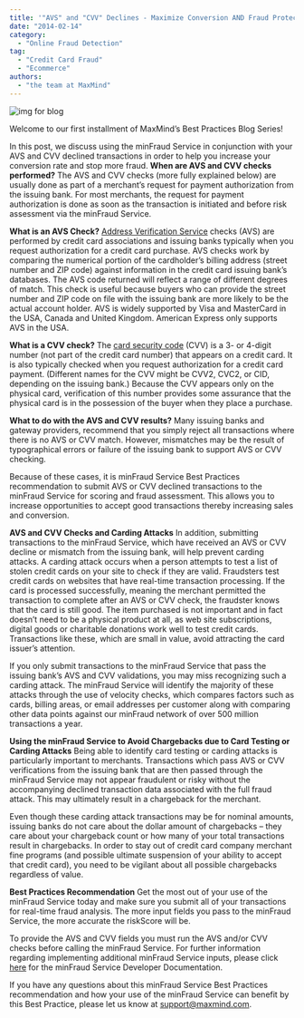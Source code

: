 ```yaml
---
title: '"AVS" and "CVV" Declines - Maximize Conversion AND Fraud Protection'
date: "2014-02-14"
category:
  - "Online Fraud Detection"
tag:
  - "Credit Card Fraud"
  - "Ecommerce"
authors:
  - "the team at MaxMind"
---
```


![img for blog](/images/2014/02/img-for-blog.jpg)

Welcome to our first installment of MaxMind’s Best Practices Blog Series!

In this post, we discuss using the minFraud Service in conjunction with your AVS
and CVV declined transactions in order to help you increase your conversion rate
and stop more fraud. **When are AVS and CVV checks performed?** The AVS and CVV
checks (more fully explained below) are usually done as part of a merchant’s
request for payment authorization from the issuing bank. For most merchants, the
request for payment authorization is done as soon as the transaction is
initiated and before risk assessment via the minFraud Service.

**What is an AVS Check?**
[Address Verification Service](https://en.wikipedia.org/wiki/Address_Verification_System)
checks (AVS) are performed by credit card associations and issuing banks
typically when you request authorization for a credit card purchase. AVS checks
work by comparing the numerical portion of the cardholder’s billing address
(street number and ZIP code) against information in the credit card issuing
bank’s databases. The AVS code returned will reflect a range of different
degrees of match. This check is useful because buyers who can provide the street
number and ZIP code on file with the issuing bank are more likely to be the
actual account holder. AVS is widely supported by Visa and MasterCard in the
USA, Canada and United Kingdom. American Express only supports AVS in the USA.

**What is a CVV check?** The
[card security code](https://en.wikipedia.org/wiki/Card_security_code) (CVV) is
a 3- or 4-digit number (not part of the credit card number) that appears on a
credit card. It is also typically checked when you request authorization for a
credit card payment. (Different names for the CVV might be CVV2, CVC2, or CID,
depending on the issuing bank.) Because the CVV appears only on the physical
card, verification of this number provides some assurance that the physical card
is in the possession of the buyer when they place a purchase.

**What to do with the AVS and CVV results?** Many issuing banks and gateway
providers, recommend that you simply reject all transactions where there is no
AVS or CVV match. However, mismatches may be the result of typographical errors
or failure of the issuing bank to support AVS or CVV checking.

Because of these cases, it is minFraud Service Best Practices recommendation to
submit AVS or CVV declined transactions to the minFraud Service for scoring and
fraud assessment. This allows you to increase opportunities to accept good
transactions thereby increasing sales and conversion.

**AVS and CVV Checks and Carding Attacks** In addition, submitting transactions
to the minFraud Service, which have received an AVS or CVV decline or mismatch
from the issuing bank, will help prevent carding attacks. A carding attack
occurs when a person attempts to test a list of stolen credit cards on your site
to check if they are valid. Fraudsters test credit cards on websites that have
real-time transaction processing. If the card is processed successfully, meaning
the merchant permitted the transaction to complete after an AVS or CVV check,
the fraudster knows that the card is still good. The item purchased is not
important and in fact doesn’t need to be a physical product at all, as web site
subscriptions, digital goods or charitable donations work well to test credit
cards. Transactions like these, which are small in value, avoid attracting the
card issuer’s attention.

If you only submit transactions to the minFraud Service that pass the issuing
bank’s AVS and CVV validations, you may miss recognizing such a carding attack.
The minFraud Service will identify the majority of these attacks through the use
of velocity checks, which compares factors such as cards, billing areas, or
email addresses per customer along with comparing other data points against our
minFraud network of over 500 million transactions a year.

**Using the minFraud Service to Avoid Chargebacks due to Card Testing or Carding
Attacks** Being able to identify card testing or carding attacks is particularly
important to merchants. Transactions which pass AVS or CVV verifications from
the issuing bank that are then passed through the minFraud Service may not
appear fraudulent or risky without the accompanying declined transaction data
associated with the full fraud attack. This may ultimately result in a
chargeback for the merchant.

Even though these carding attack transactions may be for nominal amounts,
issuing banks do not care about the dollar amount of chargebacks – they care
about your chargeback count or how many of your total transactions result in
chargebacks. In order to stay out of credit card company merchant fine programs
(and possible ultimate suspension of your ability to accept that credit card),
you need to be vigilant about all possible chargebacks regardless of value.

**Best Practices Recommendation** Get the most out of your use of the minFraud
Service today and make sure you submit all of your transactions for real-time
fraud analysis. The more input fields you pass to the minFraud Service, the more
accurate the riskScore will be.

To provide the AVS and CVV fields you must run the AVS and/or CVV checks before
calling the minFraud Service. For further information regarding implementing
additional minFraud Service inputs, please click
[here](https://dev.maxmind.com/minfraud/) for the minFraud Service Developer
Documentation.

If you have any questions about this minFraud Service Best Practices
recommendation and how your use of the minFraud Service can benefit by this Best
Practice, please let us know at <support@maxmind.com>.
